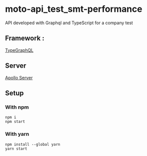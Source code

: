 # moto-api_test_smt-performance

API developed with Graphql and TypeScript for a company test

## Framework :

[TypeGraphQL](https://typegraphql.com/)

## Server

[Apollo Server](https://www.apollographql.com/docs/apollo-server/)

## Setup

### With npm

    npm i
    npm start

### With yarn

    npm install --global yarn
    yarn start
